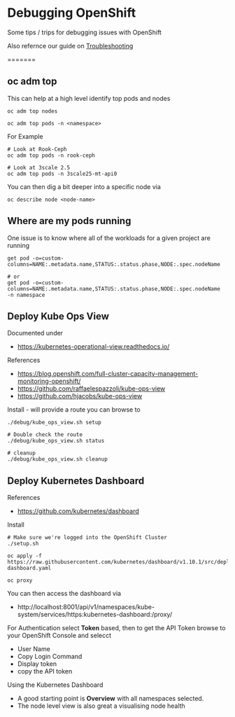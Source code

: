 # Debugging OpenShift
Some tips / trips for debugging issues with OpenShift

Also refernce our guide on [Troubleshooting](./Troubleshooting.md)

=======

## oc adm top
This can help at a high level identify top pods and nodes
```
oc adm top nodes

oc adm top pods -n <namespace>
```

For Example
```
# Look at Rook-Ceph
oc adm top pods -n rook-ceph

# Look at 3scale 2.5
oc adm top pods -n 3scale25-mt-api0
```

You can then dig a bit deeper into a specific node via
```
oc describe node <node-name>
```

## Where are my pods running
One issue is to know where all of the workloads for a given project are running
```
get pod -o=custom-columns=NAME:.metadata.name,STATUS:.status.phase,NODE:.spec.nodeName 

# or
get pod -o=custom-columns=NAME:.metadata.name,STATUS:.status.phase,NODE:.spec.nodeName  -n namespace
```

## Deploy Kube Ops View

Documented under

- https://kubernetes-operational-view.readthedocs.io/

References

- https://blog.openshift.com/full-cluster-capacity-management-monitoring-openshift/
- https://github.com/raffaelespazzoli/kube-ops-view
- https://github.com/hjacobs/kube-ops-view

Install - will provide a route you can browse to
```
./debug/kube_ops_view.sh setup

# Double check the route
./debug/kube_ops_view.sh status

# cleanup
./debug/kube_ops_view.sh cleanup
```

## Deploy Kubernetes Dashboard

References

- https://github.com/kubernetes/dashboard

Install
```
# Make sure we're logged into the OpenShift Cluster
./setup.sh

oc apply -f https://raw.githubusercontent.com/kubernetes/dashboard/v1.10.1/src/deploy/recommended/kubernetes-dashboard.yaml

oc proxy
```

You can then access the dashboard via

- http://localhost:8001/api/v1/namespaces/kube-system/services/https:kubernetes-dashboard:/proxy/

For Authentication select **Token** based, then to get the API Token browse to your OpenShift Console and selecct

- User Name 
- Copy Login Command
- Display token
- copy the API token

Using the Kubernetes Dashboard

- A good starting point is **Overview** with all namespaces selected.
- The node level view is also great a visualising node health

